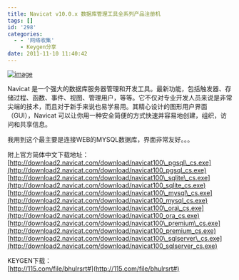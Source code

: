 ```yaml
---
title: Navicat v10.0.x 数据库管理工具全系列产品注册机
tags: []
id: '298'
categories:
  - - '网络收集'
    - Keygen分享
date: 2011-11-10 11:40:42
---
```


[![image](http://www.gcsee.com/wp-content/uploads/2011/11/image_thumb5.png "image")](http://www.gcsee.com/wp-content/uploads/2011/11/image5.png)

Navicat 是一个强大的数据库服务器管理和开发工具。最新功能，包括触发器、存储过程、函数、事件、视图、管理用户，等等。它不仅对专业开发人员来说是非常尖端的技术，而且对于新手来说也易学易用。其精心设计的图形用户界面（GUI），Navicat 可以让你用一种安全简便的方式快速并容易地创建，组织，访问和共享信息。

我用到这个最主要是连接WEB的MYSQL数据库，界面非常友好。。。

附上官方简体中文下载地址：  
[http://download2.navicat.com/download/navicat100\_pgsql\_cs.exe](http://download2.navicat.com/download/navicat100_pgsql_cs.exe)  
[http://download2.navicat.com/download/navicat100\_sqlite\_cs.exe](http://download2.navicat.com/download/navicat100_sqlite_cs.exe)  
[http://download2.navicat.com/download/navicat100\_mysql\_cs.exe](http://download2.navicat.com/download/navicat100_mysql_cs.exe)  
[http://download2.navicat.com/download/navicat100\_ora\_cs.exe](http://download2.navicat.com/download/navicat100_ora_cs.exe)  
[http://download2.navicat.com/download/navicat100\_premium\_cs.exe](http://download2.navicat.com/download/navicat100_premium_cs.exe)  
[http://download2.navicat.com/download/navicat100\_sqlserver\_cs.exe](http://download2.navicat.com/download/navicat100_sqlserver_cs.exe)

KEYGEN下载：  
[http://115.com/file/bhulrsrt#](http://115.com/file/bhulrsrt#)